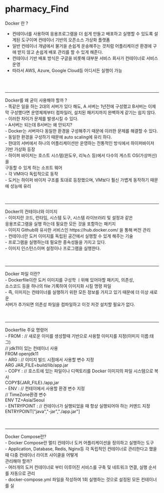 # pharmacy_Find
Docker 란 ?
- 컨테이너를 사용하여 응용프로그램을 더 쉽게 만들고 배포하고 실행할 수 있도록 설계된 도구이며 컨테이너
  기반의 오픈소스 가상화 플랫폼
- 일반 컨테이너 개념에서 물거을 손쉽게 운송해주는 것처럼 어플리케이션 환경에 구애 받지 않고 손쉽게
  배포 관리를 할 수 있게 해준다.
- 컨테이너 기반 배포 방식은 구글을 비롯해 대부분 서비스 회사가 컨테이너로 서비스 운영
- 따라서 AWS, Azure, Google Cloud등 어디서든 실행이 가능
<br>
<br>
<hr>
Docker를 왜 굳이 사용해야 할까 ?<br>
- 똑같은 일을 하는 2대의 서버가 있다 해도, A 서버는 1년전에 구성했고 B서버는 이제막 구성헀다면 운영체제부터 컴파일러,
  설치된 패키지까지 완벽하게 같기는 쉽지 않다.<br>
- 이러한 차이가 문제를 발생시킬 수 있다.<br>
- A서버는 되는데 B서버는 왜 안되지?<br>
- Docker는 서버마다 동일한 환경을 구성해주기 때문에 이러한 문제를 해결할 수 있다.<br>
- 동일한 환경을 구성하기 때문에 auto scaling에 유리 하다.<br>
- 한대의 서버에서 하나의 어플리케이션만 운영하는 전통적인 방식에서 하이퍼바이저 기반 가상화 등장<br>
- 하이퍼 바이저는 호스트 시스템(윈도우, 리눅스 등)에서 다수의 게스트 OS(가상머신)을 <br>
  구동할 수 있게 하는 소프트 웨어<br>
- 각 VM마다 독립적으로 동작<br>
- 도커는 하이퍼 바이저 구조를 토대로 등장했으며, VM보다 훨신 가볍게 동작하기 때문에 성능에 유리<br>
<br>
<br>
<hr>
Docker의 컨테이너와 이미지<br>
- 이미지란 코드, 런타임, 시스템 도구, 시스템 라이브러리 및 설정과 같은<br>
  응용프로그램을 실행 하는데 필요한 모든 것을 포함하는 패키지<br>
- 이미지 Github와 유사한 서비스인 https://hub.docker.com/ 을 통해 버전 관리 <br>
- 컨테이너란 도커 이미지를 독립된 공간에서 실행할 수 있게 해주는 기술<br>
- 프로그램을 실행하는데 필요한 종속성들을 가지고 있다.<br>
- 이미지 인스턴스이며 설정이나 프로그램을 실행한다.<br>
<br>
<br>
<hr>
Docker 파일 이란?<br>
- Dockerfile이란 도커 이미지를 구성학 ㅣ위해 있어야할 패키지, 의존성, <br>
  소스코드 등을 하나의 file 기록하여 이미지화 시킬 명령 파일<br>
- 즉, 이미지는 컨테이너를 실행하기 위한 모든 정보를 가지고 있기 때문에 더 이상 새로운 <br>
  서버가 추가되면 의존성 파일을 컴파일하고 이것 저것 설치할 필요가 없다.<br>
<br>
<br>
<hr>
Dockerfile 주요 명령어<br>
- FROM : // 새로운 이미를 생성할때 기반으로 사용할 이미지를 지정(이미지 이름:태그)<br>
         // jdk11이 있는 컨테이너 사용<br>
         FROM openjdk11 <br>
- ARG : // 이미지 빌드 시점에서 사용할 변수 지정 <br>
        ARG JAR_FILE=build/lib/app.jar <br>
- COPY : // 호스트에 있는 파일이나 디렉토리를 Docker 이미지의 파일 시스템으로 복사 <br>
          COPY${JAR_FILE}./app,jar <br>
- ENV : // 컨테이에서 사용할 환경 변수 지정 <br>
        // TimeZone환경 변수 <br>
        ENV TZ=Asia/Seoul <br>
- ENTRYPOINT : // 컨테이너가 실행되었을 때 항상 실행되어야 하는 커맨드 지정 <br>
              ENTRYPOINT["java","-jar","./app.jar"] <br>
<br>
<br>
<hr>
Docker Compose란? <br>
- Docker Compose란 멀티 컨테이너 도커 어플리케이션을 정의하고 실행하는 도구 <br>
- Application, Database, Redis, Nginx등 각 독립적인 컨테이너로 관리한다고 했을 때 다중 컨테이너 라이프 사이클을 어떻게 <br>
  관리해야 할까? <br>
- 여러개의 도커 컨테이너로 부터 이루어진 서비스를 구축 및 네트워크 연결, 실행 순서를 자동으로 관리 <br>
- docker-compose.yml 파일을 작성하여 1회 실행하는 것으로 설정된 모든 컨테이너를 실 <br>




  
